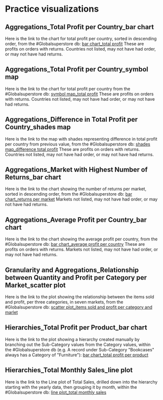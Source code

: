 # Practice visualizations

## Aggregations_Total Profit per Country_bar chart

Here is the link to the chart for total profit per country, sorted in descending order, from the #Globalsuperstore db: [bar chart_total profit](https://public.tableau.com/profile/kerlin7297#!/vizhome/TotalProfitperCountry_Global-superstore-db_Practice/Sheet1)
These are profits on orders with returns. Countries not listed, may not have had order, or may not have had returns. 

## Aggregations_Total Profit per Country_symbol map

Here is the link to the chart for total profit per country from the #Globalsuperstore db: [symbol map_total profit](https://public.tableau.com/profile/kerlin7297#!/vizhome/TotalProfitperCountry_Map_Global-superstore-db_Practice/Sheet1)
These are profits on orders with returns. Countries not listed, may not have had order, or may not have had returns.

## Aggregations_Difference in Total Profit per Country_shades map

Here is the link to the map with shades representing difference in total profit per country from previous value, from the #Globalsuperstore db: [shades map_difference total profit](https://public.tableau.com/profile/kerlin7297#!/vizhome/TotalProfitperCountry_Map-shades_Global-superstore-db_Practice/Sheet1)
These are profits on orders with returns. Countries not listed, may not have had order, or may not have had returns.

## Aggregations_Market with Highest Number of Returns_bar chart

Here is the link to the chart showing the number of returns per market, sorted in descending order, from the #Globalsuperstore db: [bar chart_returns per market](https://public.tableau.com/profile/kerlin7297#!/vizhome/Numberofrecordsforeachmarket_Lesson3-Worksheets/Sheet1)
Markets not listed, may not have had order, or may not have had returns.

## Aggregations_Average Profit per Country_bar chart

Here is the link to the chart showing the average profit per country, from the #Globalsuperstore db: [bar chart_average profit per country](https://public.tableau.com/profile/kerlin7297#!/vizhome/Aggregations_AVGlProfitperCountry_Global-superstore-db/Sheet1)
These are profits on orders with returns. Markets not listed, may not have had order, or may not have had returns.

## Granularity and Aggregations_Relationship between Quantity and Profit per Category per Market_scatter plot

Here is the link to the plot showing the relationship between the items sold and profit, per three categories, in seven markets, from the #Globalsuperstore db: [scatter plot_items sold and profit per category and marlet](https://public.tableau.com/profile/kerlin7297#!/vizhome/Aggregation-and-Granularity_Relationship-between-Quantity-and-Profit-per-Category-per-Market_Global-superstore_db/Sheet1)

## Hierarchies_Total Profit per Product_bar chart

Here is the link to the plot showing a hierarchy created manually by branching out the Sub-Category values from the Category values, within the #Globalsuperstore db (e.g. A record under Sub-Category "Bookcases" always has a Category of "Furniture"): [bar chart_total profit per product](https://public.tableau.com/profile/kerlin7297#!/vizhome/Hierarchies_Total-Profit-per-Product_Global-superstore_db/Sheet1)

## Hierarchies_Total Monthly Sales_line plot

Here is the link to the Line plot of Total Sales, drilled down into the hierarchy starting with the yearly data, then grouping it by month, within the #Globalsuperstore db: [line plot_total monthly sales](https://public.tableau.com/profile/kerlin7297#!/vizhome/Hierarchies_Total-Monthly_Sales/Sheet1?publish=yes)
